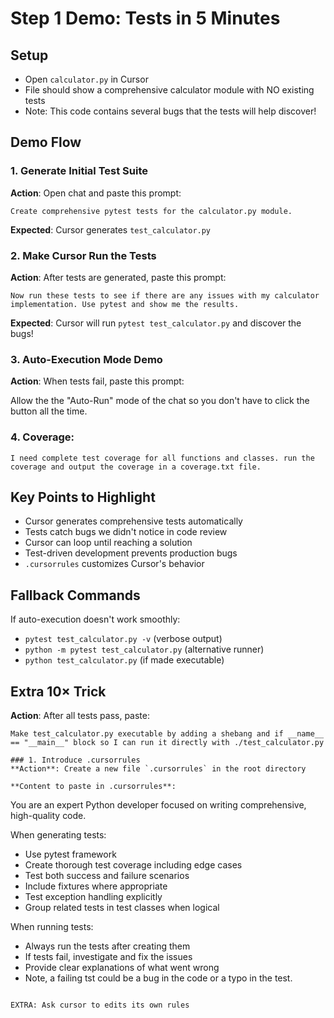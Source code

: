 # Step 1 Demo: Tests in 5 Minutes

## Setup
- Open `calculator.py` in Cursor
- File should show a comprehensive calculator module with NO existing tests
- Note: This code contains several bugs that the tests will help discover!

## Demo Flow

### 1. Generate Initial Test Suite
**Action**: Open chat and paste this prompt:

```
Create comprehensive pytest tests for the calculator.py module. 
```

**Expected**: Cursor generates `test_calculator.py`

### 2. Make Cursor Run the Tests
**Action**: After tests are generated, paste this prompt:

```
Now run these tests to see if there are any issues with my calculator implementation. Use pytest and show me the results.
```

**Expected**: Cursor will run `pytest test_calculator.py` and discover the bugs!

### 3. Auto-Execution Mode Demo
**Action**: When tests fail, paste this prompt:

Allow the the "Auto-Run" mode of the chat so you don't have to click the button all the time.


### 4. Coverage:
```
I need complete test coverage for all functions and classes. run the coverage and output the coverage in a coverage.txt file.
```

## Key Points to Highlight
- Cursor generates comprehensive tests automatically
- Tests catch bugs we didn't notice in code review
- Cursor can loop until reaching a solution
- Test-driven development prevents production bugs
- `.cursorrules` customizes Cursor's behavior

## Fallback Commands
If auto-execution doesn't work smoothly:
- `pytest test_calculator.py -v` (verbose output)
- `python -m pytest test_calculator.py` (alternative runner)
- `python test_calculator.py` (if made executable)

## Extra 10× Trick
**Action**: After all tests pass, paste:

```
Make test_calculator.py executable by adding a shebang and if __name__ == "__main__" block so I can run it directly with ./test_calculator.py
```

```
### 1. Introduce .cursorrules
**Action**: Create a new file `.cursorrules` in the root directory

**Content to paste in .cursorrules**:
```
You are an expert Python developer focused on writing comprehensive, high-quality code.

When generating tests:
- Use pytest framework
- Create thorough test coverage including edge cases
- Test both success and failure scenarios  
- Include fixtures where appropriate
- Test exception handling explicitly
- Group related tests in test classes when logical

When running tests:
- Always run the tests after creating them
- If tests fail, investigate and fix the issues
- Provide clear explanations of what went wrong
- Note, a failing tst could be a bug in the code or a typo in the test.
```

EXTRA: Ask cursor to edits its own rules